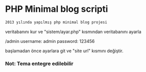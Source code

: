 # PHP Minimal blog scripti
```bash
2013 yılında yapılmış php minimal blog projesi
```
veritabanını kur ve "sistem/ayar.php" kısmından veritabanını ayarla

/admin
username: admin
password: 123456

başlamadan önce ayarlara git ve "site url" kısmını değiştir.

### Not: Tema entegre edilebilir
